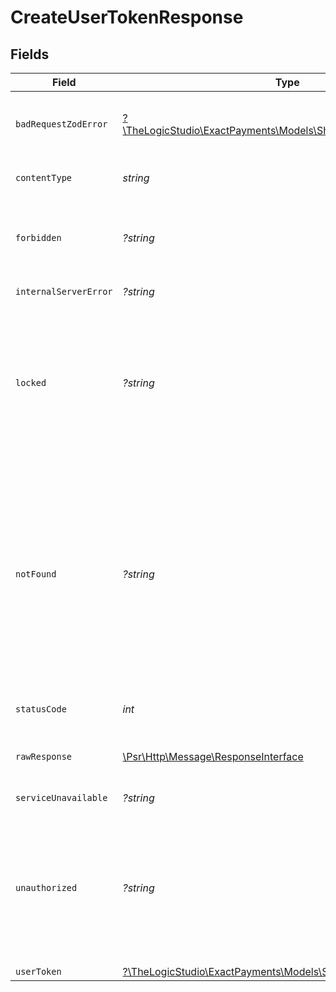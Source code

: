 # CreateUserTokenResponse


## Fields

| Field                                                                                                                                                                                                                                                                      | Type                                                                                                                                                                                                                                                                       | Required                                                                                                                                                                                                                                                                   | Description                                                                                                                                                                                                                                                                |
| -------------------------------------------------------------------------------------------------------------------------------------------------------------------------------------------------------------------------------------------------------------------------- | -------------------------------------------------------------------------------------------------------------------------------------------------------------------------------------------------------------------------------------------------------------------------- | -------------------------------------------------------------------------------------------------------------------------------------------------------------------------------------------------------------------------------------------------------------------------- | -------------------------------------------------------------------------------------------------------------------------------------------------------------------------------------------------------------------------------------------------------------------------- |
| `badRequestZodError`                                                                                                                                                                                                                                                       | [?\TheLogicStudio\ExactPayments\Models\Shared\BadRequestZodError](../../models/shared/BadRequestZodError.md)                                                                                                                                                               | :heavy_minus_sign:                                                                                                                                                                                                                                                         | **Bad Request**\<br/>\<br/>The request body contains a malformed request or is incomplete.<br/>                                                                                                                                                                            |
| `contentType`                                                                                                                                                                                                                                                              | *string*                                                                                                                                                                                                                                                                   | :heavy_check_mark:                                                                                                                                                                                                                                                         | HTTP response content type for this operation                                                                                                                                                                                                                              |
| `forbidden`                                                                                                                                                                                                                                                                | *?string*                                                                                                                                                                                                                                                                  | :heavy_minus_sign:                                                                                                                                                                                                                                                         | **Forbidden**\<br/>\<br/>When you'll get `403 Forbidden` response:<br/>- The User's password expired.<br/>                                                                                                                                                                 |
| `internalServerError`                                                                                                                                                                                                                                                      | *?string*                                                                                                                                                                                                                                                                  | :heavy_minus_sign:                                                                                                                                                                                                                                                         | **Internal Server Error**<br/>                                                                                                                                                                                                                                             |
| `locked`                                                                                                                                                                                                                                                                   | *?string*                                                                                                                                                                                                                                                                  | :heavy_minus_sign:                                                                                                                                                                                                                                                         | **Locked**\<br/>\<br/>When you'll get `423 Locked` response:<br/>- User Credentials are locked due to more than five consecutive failed login attempts.<br/>- A Manager User has locked the User.                                                                          |
| `notFound`                                                                                                                                                                                                                                                                 | *?string*                                                                                                                                                                                                                                                                  | :heavy_minus_sign:                                                                                                                                                                                                                                                         | **Not Found**\<br/>\<br/>When you'll get `404 Not Found` response:<br/>- The provided Application doesn't exist.<br/>- User Credential doesn't exist.<br/>- The User Role doesn't exist.<br/>- The User's Organization or Account doesn't exist.<br/>- The User Invitation has not been accepted yet.<br/> |
| `statusCode`                                                                                                                                                                                                                                                               | *int*                                                                                                                                                                                                                                                                      | :heavy_check_mark:                                                                                                                                                                                                                                                         | HTTP response status code for this operation                                                                                                                                                                                                                               |
| `rawResponse`                                                                                                                                                                                                                                                              | [\Psr\Http\Message\ResponseInterface](https://www.php-fig.org/psr/psr-7/#33-psrhttpmessageresponseinterface)                                                                                                                                                               | :heavy_minus_sign:                                                                                                                                                                                                                                                         | Raw HTTP response; suitable for custom response parsing                                                                                                                                                                                                                    |
| `serviceUnavailable`                                                                                                                                                                                                                                                       | *?string*                                                                                                                                                                                                                                                                  | :heavy_minus_sign:                                                                                                                                                                                                                                                         | **Service Unavailable**<br/>                                                                                                                                                                                                                                               |
| `unauthorized`                                                                                                                                                                                                                                                             | *?string*                                                                                                                                                                                                                                                                  | :heavy_minus_sign:                                                                                                                                                                                                                                                         | **Unauthorized**\<br/>\<br/>When you'll get `401 Unauthorized` response:<br/>- The Organization or Account the User belongs to is disabled.<br/>- Invalid User Credentials are supplied.<br/>                                                                              |
| `userToken`                                                                                                                                                                                                                                                                | [?\TheLogicStudio\ExactPayments\Models\Shared\UserTokenOutput](../../models/shared/UserTokenOutput.md)                                                                                                                                                                     | :heavy_minus_sign:                                                                                                                                                                                                                                                         | **Created**<br/>                                                                                                                                                                                                                                                           |